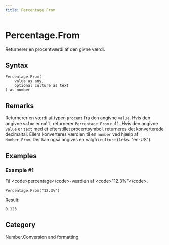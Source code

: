 ```yaml
---
title: Percentage.From
---
```


# Percentage.From


Returnerer en procentværdi af den givne værdi.


## Syntax

```powerquery
Percentage.From(
    value as any,
    optional culture as text
) as number
```


## Remarks

Returnerer en værdi af typen <code>procent</code> fra den angivne <code>value</code>. Hvis den angivne <code>value</code> er <code>null</code>, returnerer <code>Percentage.From</code> <code>null</code>.  Hvis den angivne <code>value</code> er <code>text</code> med et efterstillet procentsymbol, returneres det konverterede decimaltal. Ellers konverteres værdien til en <code>number</code> ved hjælp af <code>Number.From</code>. Der kan også angives en valgfri <code>culture</code> (f.eks. "en-US").


## Examples

### Example #1 
Få &lt;code&gt;percentage&lt;/code&gt;-værdien af &lt;code&gt;&#34;12.3%&#34;&lt;/code&gt;.
```powerquery
Percentage.From("12.3%")
```

Result: 
```powerquery
0.123
```




## Category
Number.Conversion and formatting
